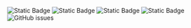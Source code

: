 ![Static Badge](https://img.shields.io/badge/blacklists-60-000000) ![Static Badge](https://img.shields.io/badge/blacklisted-3100542-cc0000) ![Static Badge](https://img.shields.io/badge/whitelisted-2244-00CC00) ![Static Badge](https://img.shields.io/badge/streaming_blacklist-28107-000000) ![GitHub issues](https://img.shields.io/github/issues/fabriziosalmi/blacklists)
